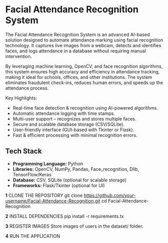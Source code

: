 #  Facial Attendance Recognition System  
The Facial Attendance Recognition System is an advanced AI-based solution designed to automate attendance marking using facial recognition technology. It captures live images from a webcam, detects and identifies faces, and logs attendance in a database without requiring manual intervention.


By leveraging machine learning, OpenCV, and face recognition algorithms, this system ensures high accuracy and efficiency in attendance tracking, making it ideal for schools, offices, and other institutions. The system eliminates fraudulent check-ins, reduces human errors, and speeds up the attendance process.

Key Highlights:
- Real-time face detection & recognition using AI-powered algorithms.
- Automatic attendance logging with time stamps.
- Multi-user support – recognizes and stores multiple faces.
- Secure and scalable database storage (CSV/SQLite).
- User-friendly interface (GUI-based with Tkinter or Flask).
- Fast & efficient processing with minimal recognition errors.

##  Tech Stack  
- **Programming Language:** Python  
- **Libraries:** OpenCV, NumPy, Pandas, Face_recognition, Dlib, TensorFlow/Keras  
- **Database:** CSV, SQLite (optional for scalable storage)  
- **Frameworks:** Flask/Tkinter (optional for UI)

**1** CLONE THE REPOSITORY
  git clone https://github.com/your-username/Facial-Attendance-Recognition.git
cd Facial-Attendance-Recognition

**2** INSTALL DEPENDENCIES
pip install -r requirements.tx

**3** REGISTER IMAGES 
Store images of users in the dataset/ folder.

**4** RUN THE APPLICATION 
